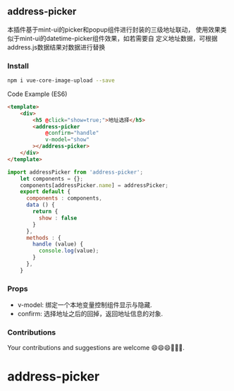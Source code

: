 ## address-picker

本插件基于mint-ui的picker和popup组件进行封装的三级地址联动，
使用效果类似于mint-ui的datetime-picker组件效果，如若需要自
定义地址数据，可根据address.js数据结果对数据进行替换
### Install

``` bash
npm i vue-core-image-upload --save
```

Code Example (ES6)
``` html
<template>
    <div>
        <h5 @click="show=true;">地址选择</h5>
        <address-picker  
            @confirm="handle" 
            v-model="show"
        ></address-picker>
    </div>
</template>
```
``` js
import addressPicker from 'address-picker';
    let components = {};
    components[addressPicker.name] = addressPicker;
    export default {
      components : components,
      data () {
        return {
          show : false
        }
      },
      methods : {
        handle (value) {
          console.log(value);
        }
      },
    }
```

### Props
- v-model: 绑定一个本地变量控制组件显示与隐藏.
- confirm: 选择地址之后的回掉，返回地址信息的对象.


### Contributions

Your contributions and suggestions are welcome 😄😄😄💐💐💐.


# address-picker
